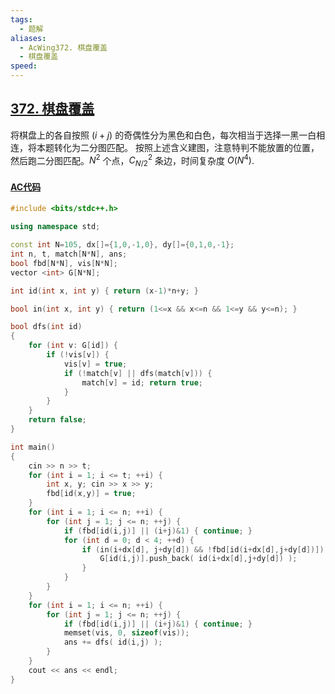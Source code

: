 ```yaml
---
tags:
  - 题解
aliases:
  - AcWing372. 棋盘覆盖
  - 棋盘覆盖
speed:
---
```

## [372. 棋盘覆盖]()

将棋盘上的各自按照 $(i+j)$ 的奇偶性分为黑色和白色，每次相当于选择一黑一白相连，将本题转化为二分图匹配。
按照上述含义建图，注意特判不能放置的位置，然后跑二分图匹配。$N^2$ 个点，$C_{N/2}^2$ 条边，时间复杂度 $O(N^4)$.

#### [AC代码](https://www.acwing.com/problem/content/submission/code_detail/36904298/)

```cpp
#include <bits/stdc++.h>

using namespace std;

const int N=105, dx[]={1,0,-1,0}, dy[]={0,1,0,-1};
int n, t, match[N*N], ans;
bool fbd[N*N], vis[N*N];
vector <int> G[N*N];

int id(int x, int y) { return (x-1)*n+y; }

bool in(int x, int y) { return (1<=x && x<=n && 1<=y && y<=n); }

bool dfs(int id)
{
    for (int v: G[id]) {
        if (!vis[v]) {
            vis[v] = true;
            if (!match[v] || dfs(match[v])) {
                match[v] = id; return true;
            }
        }
    }
    return false;
}

int main()
{
    cin >> n >> t;
    for (int i = 1; i <= t; ++i) {
        int x, y; cin >> x >> y;
        fbd[id(x,y)] = true;
    }
    for (int i = 1; i <= n; ++i) {
        for (int j = 1; j <= n; ++j) {
            if (fbd[id(i,j)] || (i+j)&1) { continue; }
            for (int d = 0; d < 4; ++d) {
                if (in(i+dx[d], j+dy[d]) && !fbd[id(i+dx[d],j+dy[d])]) {
                    G[id(i,j)].push_back( id(i+dx[d],j+dy[d]) );
                }
            }
        }
    }
    for (int i = 1; i <= n; ++i) {
        for (int j = 1; j <= n; ++j) {
            if (fbd[id(i,j)] || (i+j)&1) { continue; }
            memset(vis, 0, sizeof(vis));
            ans += dfs( id(i,j) );
        }
    }
    cout << ans << endl;
}
```
